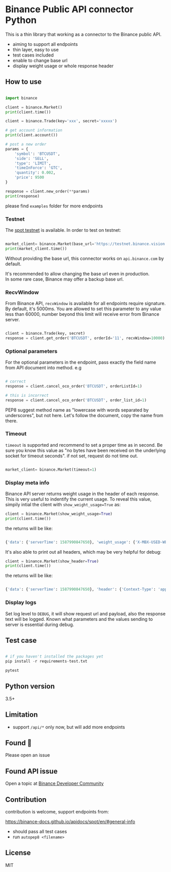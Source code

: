 # Binance Public API connector Python

This is a thin library that working as a connector to the Binance public API.

- aiming to support all endpoints
- thin layer, easy to use
- test cases included
- enable to change base url
- display weight usage or whole response header

## How to use

```python

import binance

client = binance.Market()
print(client.time())

client = binance.Trade(key='xxx', secret='xxxxx')

# get account information
print(client.account())

# post a new order
params = {
    'symbol': 'BTCUSDT',
    'side': 'SELL',
    'type': 'LIMIT',
    'timeInForce': 'GTC',
    'quantity': 0.002,
    'price': 9500
}

response = client.new_order(**params)
print(response)

```

please find `examples` folder for more endpoints

### Testnet

The [spot testnet](https://testnet.binance.vision/) is available. In order to test on testnet:

```python

market_client= binance.Market(base_url='https://testnet.binance.vision')
print(market_client.time())

```

Without providing the base url, this connector works on `api.binance.com` by default.<br/>

It's recommended to allow changing the base url even in production.<br/>
In some rare case, Binance may offer a backup base url.

### RecvWindow

From Binance API, `recvWindow` is available for all endpoints require signature. By default, it's 5000ms.
You are allowed to set this parameter to any value less than 60000, number beyond this limit will receive error from Binance server.

```python

client = binance.Trade(key, secret)
response = client.get_order('BTCUSDT', orderId='11', recvWindow=10000)

```

### Optional parameters

For the optional parameters in the endpoint, pass exactly the field name from API document into method. e.g

```python

# correct
response = client.cancel_oco_order('BTCUSDT', orderListId=1)

# this is incorrect
response = client.cancel_oco_order('BTCUSDT', order_list_id=1)
```

PEP8 suggest method name as "lowercase with words separated by underscores", but not here. Let's follow the document, copy the name from there.

### Timeout

`timeout` is supported and recommend to set a proper time as in second. Be sure you know this value as "no bytes have been received on the underlying socket for timeout seconds".
if not set, request do not time out.

```python

market_client= binance.Market(timeout=1)

```


### Display meta info

Binance API server returns weight usage in the header of each response. This is very useful to indentify the current usage.
To reveal this value, simpily intial the client with `show_weight_usage=True` as:

```python
client = binance.Market(show_weight_usage=True)
print(client.time())
```

the returns will be like:

```python

{'data': {'serverTime': 1587990847650}, 'weight_usage': {'X-MBX-USED-WEIGHT': '31', 'X-MBX-USED-WEIGHT-1M': '31'}}

```

It's also able to print out all headers, which may be very helpful for debug:

```python
client = binance.Market(show_header=True)
print(client.time())
```

the returns will be like:

```python

{'data': {'serverTime': 1587990847650}, 'header': {'Context-Type': 'application/json;charset=utf-8', ...}}

```

### Display logs
Set log level to `DEBUG`, it will show request url and payload, also the response text will be logged.
Known what parameters and the values sending to server is essential during debug.

## Test case

```python

# if you haven't installed the packages yet
pip install -r requirements-test.txt

pytest
```

## Python version
3.5+

## Limitation
- support `/api/*` only now, but will add more endpoints

## Found :bug:
Please open an issue

## Found API issue
Open a topic at [Binance Developer Community](https://dev.binance.vision)

## Contribution

contribution is welcome, support endpoints from:

https://binance-docs.github.io/apidocs/spot/en/#general-info

- should pass all test cases
- run `autopep8 <filename>`

## License
MIT
